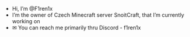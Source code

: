 - Hi, I’m @F1ren1x
- I’m the owner of Czech Minecraft server SnoitCraft, that I’m currently working on
- ✉ You can reach me primarily thru Discord - f1ren1x 

<!---
F1ren1x/F1ren1x is a ✨ special ✨ repository because its `README.md` (this file) appears on your GitHub profile.
You can click the Preview link to take a look at your changes.
--->
